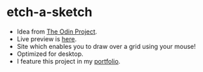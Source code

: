 # etch-a-sketch
* Idea from [The Odin Project](https://theodinproject.com/courses/foundations/lessons/etch-a-sketch-project).
* Live preview is [here](https://ndmekala.github.io/etch-a-sketch/).
* Site which enables you to draw over a grid using your mouse!
* Optimized for desktop.
* I feature this project in my [portfolio](https://www.meka.la/).
